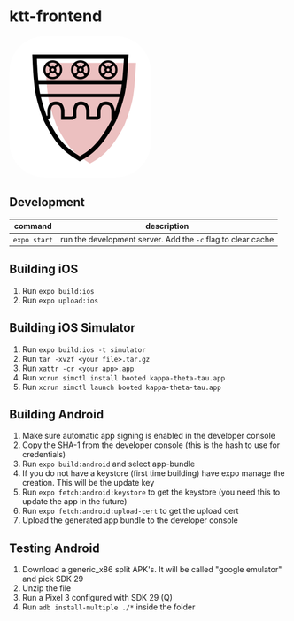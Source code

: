 # ktt-frontend

<img src="assets/icon.png#rounded" style="border-radius: 25%; overflow: hidden;" width="256" />

## Development

| command      | description                                                  |
| ------------ | ------------------------------------------------------------ |
| `expo start` | run the development server. Add the `-c` flag to clear cache |

## Building iOS

1. Run `expo build:ios`
2. Run `expo upload:ios`

## Building iOS Simulator

1. Run `expo build:ios -t simulator`
2. Run `tar -xvzf <your file>.tar.gz`
3. Run `xattr -cr <your app>.app`
4. Run `xcrun simctl install booted kappa-theta-tau.app`
5. Run `xcrun simctl launch booted kappa-theta-tau.app`

## Building Android

1. Make sure automatic app signing is enabled in the developer console
2. Copy the SHA-1 from the developer console (this is the hash to use for credentials)
3. Run `expo build:android` and select app-bundle
4. If you do not have a keystore (first time building) have expo manage the creation. This will be the update key
5. Run `expo fetch:android:keystore` to get the keystore (you need this to update the app in the future)
6. Run `expo fetch:android:upload-cert` to get the upload cert
7. Upload the generated app bundle to the developer console

## Testing Android

1. Download a generic_x86 split APK's. It will be called "google emulator" and pick SDK 29
2. Unzip the file
3. Run a Pixel 3 configured with SDK 29 (Q)
4. Run `adb install-multiple ./*` inside the folder
